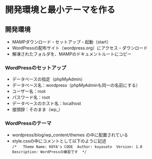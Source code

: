 # 開発環境と最小テーマを作る

## 開発環境

- MAMPダウンロード・セットアップ・起動（start）
- WordPressの配布サイト（wordpress.org）にアクセス・ダウンロード
- 解凍されたフォルダを、MAMPのドキュメントルートにコピー

### WordPressのセットアップ

- データベースの指定（phpMyAdmin）
- データベース名：wordpress（phpMyAdminも同一の名前にする）
- ユーザー名：root
- パスワード名：root
- データベースのホスト名：localhost
- 接頭辞：そのまま（wp_）

### WordPressのテーマ

- wordpress/blog/wp_content/themes の中に配置されている
- style.cssの中にコメントとして以下のように記述  
`
/*  
Theme Name: KOYA's CODE 
Author: koyasato 
Version: 1.0 
Description: WordPressの練習です 
*/
`
